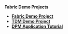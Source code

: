 <strong>Fabric Demo Projects<strong>

<ul>
<li><a href="/articles/demo_project/Fabric_Demo_Project/00_Fabric_demo_project_setup_guidelines.md">Fabric Demo Project</a></li>
<li><a href="/articles/demo_project/TDM_Demo_Project/TDM7_3_demo_project_setup_guidelines.md">TDM Demo Project</a></li>
<li><a href="/articles/demo_project/09_DPM_Tutorial/DPM_Application_Tutorial.md">DPM Application Tutorial</a></li>

</ul>



